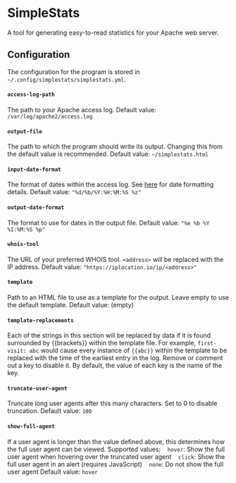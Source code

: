 # SimpleStats

A tool for generating easy-to-read statistics for your Apache web server. 

## Configuration

The configuration for the program is stored in `~/.config/simplestats/simplestats.yml`.

#### `access-log-path`
The path to your Apache access log.
Default value: `/var/log/apache2/access.log`

#### `output-file`
The path to which the program should write its output. Changing this from the default value is recommended.
Default value: `~/simplestats.html`

#### `input-date-format`
The format of dates within the access log. See [here](https://docs.rs/chrono/latest/chrono/format/strftime/index.html) for date formatting details.
Default value: `"%d/%b/%Y:%H:%M:%S %z"`

#### `output-date-format`
The format to use for dates in the output file.
Default value: `"%e %b %Y %I:%M:%S %p"`

#### `whois-tool`
The URL of your preferred WHOIS tool. `<address>` will be replaced with the IP address.
Default value: `"https://iplocation.io/ip/<address>"`

#### `template`
Path to an HTML file to use as a template for the output. Leave empty to use the default template.
Default value: (empty)

#### `template-replacements`
Each of the strings in this section will be replaced by data if it is found surrounded by {{brackets}} within the template file. For example, `first-visit: abc` would cause every instance of `{{abc}}` within the template to be replaced with the time of the earliest entry in the log. Remove or comment out a key to disable it.
By default, the value of each key is the name of the key.

#### `truncate-user-agent`
Truncate long user agents after this many characters. Set to 0 to disable truncation.
Default value: `100`

#### `show-full-agent`
If a user agent is longer than the value defined above, this determines how the full user agent can be viewed.
Supported values:
&nbsp;&nbsp;&nbsp;`hover`: Show the full user agent when hovering over the truncated user agent
&nbsp;&nbsp;&nbsp;`click`: Show the full user agent in an alert (requires JavaScript)
&nbsp;&nbsp;&nbsp;`none`: Do not show the full user agent
Default value: `hover`
